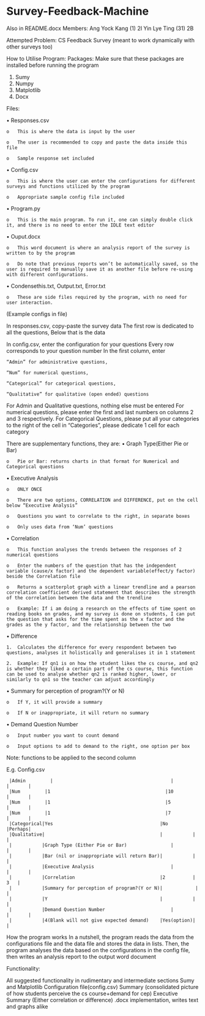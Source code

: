 # Survey-Feedback-Machine
Also in README.docx
Members: 
  Ang Yock Kang (1) 2I
  Yin Lye Ting (31) 2B
  
Attempted Problem:
  CS Feedback Survey (meant to work dynamically with other surveys too)
  
How to Utilise Program:
  Packages:
  Make sure that these packages are installed before running the program

  1.	Sumy
  2.	Numpy
  3.	Matplotlib
  4.	Docx

  Files:
  
  •	Responses.csv
  
    o	This is where the data is input by the user
  
    o	The user is recommended to copy and paste the data inside this file
  
    o	Sample response set included
  
  •	Config.csv
  
    o	This is where the user can enter the configurations for different surveys and functions utilized by the program
  
    o	Appropriate sample config file included
  
  •	Program.py
    
    o	This is the main program. To run it, one can simply double click it, and there is no need to enter the IDLE text editor
  
  •	Ouput.docx
  
    o	This word document is where an analysis report of the survey is written to by the program
  
    o	Do note that previous reports won’t be automatically saved, so the user is required to manually save it as another file before re-using with different configurations.
  
  •	Condensethis.txt, Output.txt, Error.txt
  
    o	These are side files required by the program, with no need for user interaction.

  (Example configs in file)
  
  In responses.csv, copy-paste the survey data
  The first row is dedicated to all the questions,
  Below that is the data

  In config.csv, enter the configuration for your questions
  Every row corresponds to your question number
  In the first column, enter
    
    “Admin” for administrative questions,
    
    “Num” for numerical questions,
    
    “Categorical” for categorical questions,
    
    “Qualitative” for qualitative (open ended) questions

  For Admin and Qualitative questions, nothing else must be entered
  For numerical questions, please enter the first and last numbers on columns 2 and 3 respectively.
  For Categorical Questions, please put all your categories to the right of the cell in “Categories”, please dedicate 1 cell for each category

  There are supplementary functions, they are:
  •	Graph Type(Either Pie or Bar)
  
    o	Pie or Bar: returns charts in that format for Numerical and Categorical questions
  
  •	Executive Analysis
  
    o	ONLY ONCE
  
    o	There are two options, CORRELATION and DIFFERENCE, put on the cell below “Executive Analysis”
  
    o	Questions you want to correlate to the right, in separate boxes
  
    o	Only uses data from ‘Num’ questions
  •	Correlation
  
    o	This function analyses the trends between the responses of 2 numerical questions
  
    o	Enter the numbers of the question that has the independent variable (cause/x factor) and the dependent variable(effect/y factor) beside the Correlation file
  
    o	Returns a scatterplot graph with a linear trendline and a pearson correlation coefficient derived statement that describes the strength of the correlation between the data and the trendline
  
    o	Example: If i am doing a research on the effects of time spent on reading books on grades, and my survey is done on students, I can put the question that asks for the time spent as the x factor and the grades as the y factor, and the relationship between the two
  •	Difference
  
    1.	Calculates the difference for every respondent between two questions, analyses it holistically and generalises it in 1 statement
  
    2.	Example: If qn1 is on how the student likes the cs course, and qn2 is whether they liked a certain part of the cs course, this function can be used to analyse whether qn2 is ranked higher, lower, or similarly to qn1 so the teacher can adjust accordingly
  •	Summary for perception of program?(Y or N)
  
    o	If Y, it will provide a summary
  
    o	If N or inappropriate, it will return no summary
  •	Demand Question Number
  
    o	Input number you want to count demand
  
    o	Input options to add to demand to the right, one option per box
  Note: functions to be applied to the second column


  E.g.
  Config.csv

     |Admin			|                                           |           |       |
     |Num	      |1                                          |10         |       |
     |Num	      |1                                          |5          |       |
     |Num	      |1                                          |7          |       |
     |Categorical|Yes                                       |No         |Perhaps|
     |Qualitative|                                          |           |       |		
     |           |Graph Type (Either Pie or Bar)		        |           |       |
     |           |Bar (nil or inappropriate will return Bar)|           |       |
     |           |Executive Analysis		                    |           |       |
     |           |Correlation                               |2          |   3   |
     |           |Summary for perception of program?(Y or N)|	         |       |	
     |           |Y	                                        |           |       |
     |           |Demand Question Number		                |           |       |
     |           |4(Blank will not give expected demand)    |Yes(option)|       |	


  How the program works
  In a nutshell, the program reads the data from the configurations file and the data file and stores the data in lists. Then, the program analyses the data based on the configurations in the config file, then writes an analysis report to the output word document

  Functionality:
  
  All suggested functionality in rudimentary and intermediate sections
  Sumy and Matplotlib
  Configuration file(config.csv)
  Summary (consolidated picture of how students perceive the cs course+demand for cep)
  Executive Summary (Either correlation or difference)
  .docx implementation, writes text and graphs alike 
